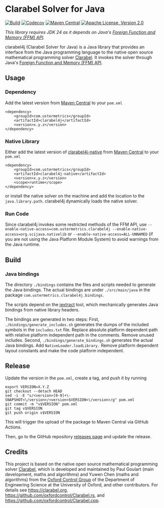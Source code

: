 # Clarabel Solver for Java

[![Build](https://github.com/atraplet/clarabel4j/actions/workflows/build.yml/badge.svg)](https://github.com/atraplet/clarabel4j/actions/workflows/build.yml)
[![Codecov](https://codecov.io/github/atraplet/clarabel4j/graph/badge.svg?token=S8TXRQ4UAZ)](https://codecov.io/github/atraplet/clarabel4j)
[![Maven Central](https://img.shields.io/maven-central/v/com.ustermetrics/clarabel4j)](https://central.sonatype.com/artifact/com.ustermetrics/clarabel4j)
[![Apache License, Version 2.0](https://img.shields.io/badge/License-Apache_2.0-blue.svg)](https://github.com/atraplet/clarabel4j/blob/master/LICENSE)

*This library requires JDK 24 as it depends on
Java's [Foreign Function and Memory (FFM) API](https://docs.oracle.com/en/java/javase/24/core/foreign-function-and-memory-api.html).*

clarabel4j (Clarabel Solver for Java) is a Java library that provides an interface from the Java programming language to
the native open source mathematical programming solver [Clarabel](https://clarabel.org). It invokes the solver through
Java's [Foreign Function and Memory (FFM) API](https://docs.oracle.com/en/java/javase/24/core/foreign-function-and-memory-api.html).

## Usage

### Dependency

Add the latest version from [Maven Central](https://central.sonatype.com/artifact/com.ustermetrics/clarabel4j) to
your `pom.xml`

```
<dependency>
    <groupId>com.ustermetrics</groupId>
    <artifactId>clarabel4j</artifactId>
    <version>x.y.z</version>
</dependency>
```

### Native Library

Either add the latest version of [clarabel4j-native](https://github.com/atraplet/clarabel4j-native)
from [Maven Central](https://central.sonatype.com/artifact/com.ustermetrics/clarabel4j-native) to
your `pom.xml`

```
<dependency>
    <groupId>com.ustermetrics</groupId>
    <artifactId>clarabel4j-native</artifactId>
    <version>x.y.z</version>
    <scope>runtime</scope>
</dependency>
```

or install the native solver on the machine and add the location to the `java.library.path`. clarabel4j dynamically
loads the native solver.

### Run Code

Since clarabel4j invokes some restricted methods of the FFM API,
use `--enable-native-access=com.ustermetrics.clarabel4j --enable-native-access=org.scijava.nativelib` or
`--enable-native-access=ALL-UNNAMED` (if you are not using the Java Platform Module System) to avoid warnings from the
Java runtime.

## Build

### Java bindings

The directory `./bindings` contains the files and scripts needed to generate the Java bindings. The actual bindings are
under `./src/main/java` in the package `com.ustermetrics.clarabel4j.bindings`.

The scripts depend on the [jextract](https://jdk.java.net/jextract/) tool, which mechanically generates Java bindings
from native library headers.

The bindings are generated in two steps: First, `./bindings/generate_includes.sh` generates the dumps of the included
symbols in the `includes.txt` file. Replace absolute platform dependent path with relative platform independent path in
the comments. Remove unused includes. Second, `./bindings/generate_bindings.sh` generates the actual Java bindings.
Add `NativeLoader.loadLibrary.` Remove platform dependent layout constants and make the code platform independent.

## Release

Update the version in the `pom.xml`, create a tag, and push it by running

```
export VERSION=X.Y.Z
git checkout --detach HEAD
sed -i -E "s/<version>[0-9]+\-SNAPSHOT<\/version>/<version>$VERSION<\/version>/g" pom.xml
git commit -m "v$VERSION" pom.xml
git tag v$VERSION
git push origin v$VERSION
```

This will trigger the upload of the package to Maven Central via GitHub Actions.

Then, go to the GitHub repository [releases page](https://github.com/atraplet/clarabel4j/releases) and update the
release.

## Credits

This project is based on the native open source mathematical programming
solver [Clarabel](https://clarabel.org), which is developed and maintained by Paul Goulart (main development, maths and
algorithms) and Yuwen Chen (maths and algorithms) from the [Oxford Control Group](http://www.eng.ox.ac.uk/control) of
the Department of Engineering Science at the University of Oxford, and other contributors. For details
see https://clarabel.org, https://github.com/oxfordcontrol/Clarabel.rs,
and https://github.com/oxfordcontrol/Clarabel.cpp.
